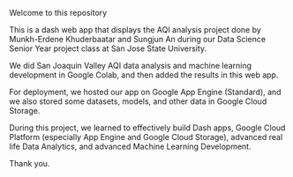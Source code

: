 Welcome to this repository

This is a dash web app that displays the AQI analysis project done by Munkh-Erdene Khuderbaatar and Sungjun An during our Data Science Senior Year project class at San Jose State University.

We did San Joaquin Valley AQI data analysis and machine learning development in Google Colab, and then added the results in this web app. 

For deployment, we hosted our app on Google App Engine (Standard), and we also stored some datasets, models, and other data in Google Cloud Storage. 

During this project, we learned to effectively build Dash apps, Google Cloud Platform (especially App Engine and Google Cloud Storage), advanced real life Data Analytics, and advanced Machine Learning Development.

Thank you.

